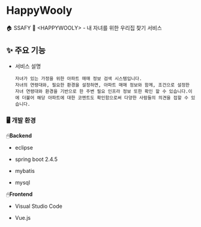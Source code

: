 # HappyWooly

:house: SSAFY :house_with_garden:  &lt;HAPPYWOOLY> - 내 자녀를 위한 우리집 찾기 서비스

## ✨ 주요 기능

- 서비스 설명 
  
  ```
  자녀가 있는 가정을 위한 아파트 매매 정보 검색 시스템입니다.
  자녀의 연령대와, 필요한 환경을 설정하면, 아파트 매매 정보와 함께, 조건으로 설정한 자녀 연령대와 환경을 기반으로 한 주변 필요 인프라 정보 또한 확인 할 수 있습니다.이에 더불어 해당 아파트에 대한 코멘트도 확인함으로써 다양한 사람들의 의견을 접할 수 있습니다.
  ```

### 🖥️ 개발 환경

🖱**Backend**

- eclipse

- spring boot 2.4.5

- mybatis

- mysql

🖱**Frontend**

- Visual Studio Code

- Vue.js
